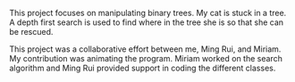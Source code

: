 This project focuses on manipulating binary trees. My cat is stuck in a tree.
A depth first search is used to find where in the tree she is so that she can
be rescued.

This project was a collaborative effort between me, Ming Rui, and Miriam.
My contribution was animating the program. Miriam worked on the search algorithm
and Ming Rui provided support in coding the different classes.
